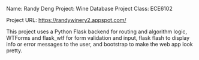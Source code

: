 Name: Randy Deng
Project: Wine Database Project
Class: ECE6102

Project URL: https://randywinery2.appspot.com/ 

This project uses a Python Flask backend for routing and algorithm logic,
WTForms and flask_wtf for form validation and input,
flask flash to display info or error messages to the user,
and bootstrap to make the web app look pretty.